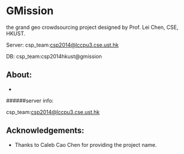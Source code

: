 GMission
========

the grand geo crowdsourcing project designed by Prof. Lei Chen, CSE, HKUST.

Server:
csp_team:csp2014@lccpu3.cse.ust.hk

DB:
csp_team:csp2014hkust@gmission


About:
------
- 


######server info:

csp_team:csp2014@lccpu3.cse.ust.hk




Acknowledgements:
-----------------

- Thanks to Caleb Cao Chen for providing the project name.


